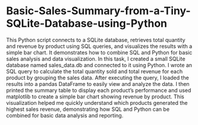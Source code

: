# Basic-Sales-Summary-from-a-Tiny-SQLite-Database-using-Python
This Python script connects to a SQLite database, retrieves total quantity and revenue by product using SQL queries, and visualizes the results with a simple bar chart. It demonstrates how to combine SQL and Python for basic sales analysis and data visualization.
In this task, I created a small SQLite database named sales_data.db and connected to it using Python. I wrote an SQL query to calculate the total quantity sold and total revenue for each product by grouping the sales data. After executing the query, I loaded the results into a pandas DataFrame to easily view and analyze the data. I then printed the summary table to display each product’s performance and used matplotlib to create a simple bar chart showing revenue by product. This visualization helped me quickly understand which products generated the highest sales revenue, demonstrating how SQL and Python can be combined for basic data analysis and reporting.
